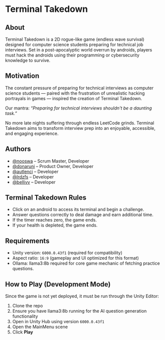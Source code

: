 # Terminal Takedown

## About

Terminal Takedown is a 2D rogue-like game (endless wave survival) designed for computer science students preparing for technical job interviews. Set in a post-apocalyptic world overrun by androids, players must hack the androids using their programming or cybersecurity knowledge to survive.

## Motivation

The constant pressure of preparing for technical interviews as computer science students — paired with the frustration of unrealistic hacking portrayals in games — inspired the creation of Terminal Takedown.

Our mantra: *“Preparing for technical interviews shouldn't be a daunting task.”*

No more late nights suffering through endless LeetCode grinds. Terminal Takedown aims to transform interview prep into an enjoyable, accessible, and engaging experience.

## Authors

- [@nooswa](https://github.com/nooswa) – Scrum Master, Developer
- [@donaruni](https://github.com/donaruni) – Product Owner, Developer 
- [@autlenci](https://github.com/autlenci) – Developer  
- [@lrdzfs](https://github.com/lrdzfs) – Developer  
- [@bellivv](https://github.com/bellivv) – Developer

## Terminal Takedown Rules

- Click on an android to access its terminal and begin a challenge.
- Answer questions correctly to deal damage and earn additional time.
- If the timer reaches zero, the game ends.
- If your health is depleted, the game ends.

## Requirements

- Unity version: `6000.0.43f1` (required for compatibility)
- Aspect ratio: `16:9` (gameplay and UI optimized for this format)
- Ollama: llama3:8b required for core game mechanic of fetching practice questions.

## How to Play (Development Mode)

Since the game is not yet deployed, it must be run through the Unity Editor:

1. Clone the repo
2. Ensure you have llama3:8b running for the AI question generation functionality
3. Open in Unity Hub using version `6000.0.43f1`
4. Open the MainMenu scene
5. Click **Play**
